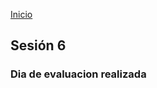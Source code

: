 <!-- No borrar o modificar -->
[Inicio](./index.md)

## Sesión 6


<!-- Su documentación aquí -->


### Dia de evaluacion realizada 



